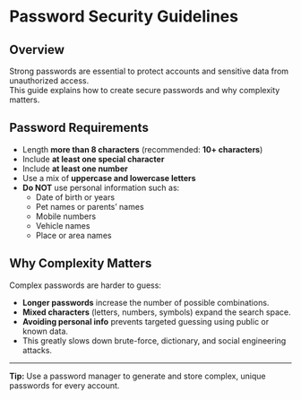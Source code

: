 # Password Security Guidelines

## Overview
Strong passwords are essential to protect accounts and sensitive data from unauthorized access.  
This guide explains how to create secure passwords and why complexity matters.

## Password Requirements
- Length **more than 8 characters** (recommended: **10+ characters**)
- Include **at least one special character**
- Include **at least one number**
- Use a mix of **uppercase and lowercase letters**
- **Do NOT** use personal information such as:
  - Date of birth or years
  - Pet names or parents’ names
  - Mobile numbers
  - Vehicle names
  - Place or area names

## Why Complexity Matters
Complex passwords are harder to guess:
- **Longer passwords** increase the number of possible combinations.
- **Mixed characters** (letters, numbers, symbols) expand the search space.
- **Avoiding personal info** prevents targeted guessing using public or known data.
- This greatly slows down brute-force, dictionary, and social engineering attacks.

---
**Tip:** Use a password manager to generate and store complex, unique passwords for every account.
